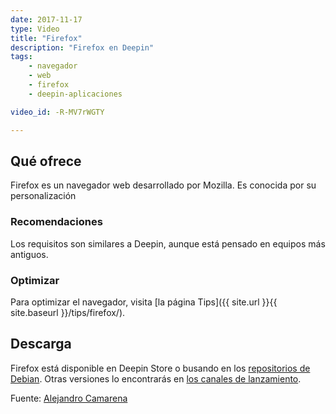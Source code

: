 ```yaml
---
date: 2017-11-17
type: Video
title: "Firefox"
description: "Firefox en Deepin"
tags:
    - navegador
    - web
    - firefox
    - deepin-aplicaciones

video_id: -R-MV7rWGTY

---
```


## Qué ofrece

Firefox es un navegador web desarrollado por Mozilla. Es conocida por su personalización

### Recomendaciones

Los requisitos son similares a Deepin, aunque está pensado en equipos más antiguos.

### Optimizar

Para optimizar el navegador, visita [la página Tips]({{ site.url }}{{ site.baseurl }}/tips/firefox/).

## Descarga

Firefox está disponible en Deepin Store o busando en los [repositorios de Debian](https://support.mozilla.org/es/kb/Instalar%20Firefox%20en%20GNU-Linux). Otras versiones lo encontrarás en [los canales de lanzamiento](https://www.mozilla.org/en-US/firefox/channel/desktop/).

Fuente: [Alejandro Camarena](https://www.youtube.com/channel/UCueXeAH1UD72MqwpIFWveXA)

